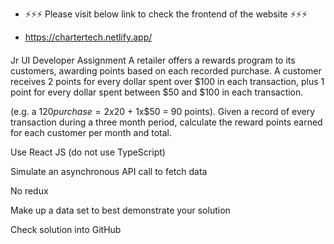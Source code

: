 - ⚡⚡⚡ Please visit below link to check the frontend of the website ⚡⚡⚡

-  https://chartertech.netlify.app/

####

Jr UI Developer Assignment
A retailer offers a rewards program to its customers, awarding points based on each recorded purchase.
A customer receives 2 points for every dollar spent over $100 in each transaction, plus 1 point for every dollar spent between $50 and $100 in each transaction.

(e.g. a $120 purchase = 2x$20 + 1x$50 = 90 points).
Given a record of every transaction during a three month period, calculate the reward points earned for each customer per month and total.

Use React JS (do not use TypeScript)

Simulate an asynchronous API call to fetch data

No redux

Make up a data set to best demonstrate your solution

Check solution into GitHub